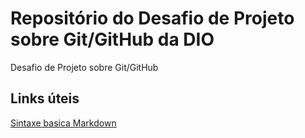 # Repositório do Desafio de Projeto sobre Git/GitHub da DIO
Desafio de Projeto sobre Git/GitHub

## Links úteis
[Sintaxe basica Markdown](https://www.markdownguide.org/basic-syntax/)

